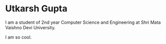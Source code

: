 # Utkarsh Gupta

I am a student of 2nd year Computer Science and Engineering at Shri Mata Vaishno Devi University.

I am so cool.
